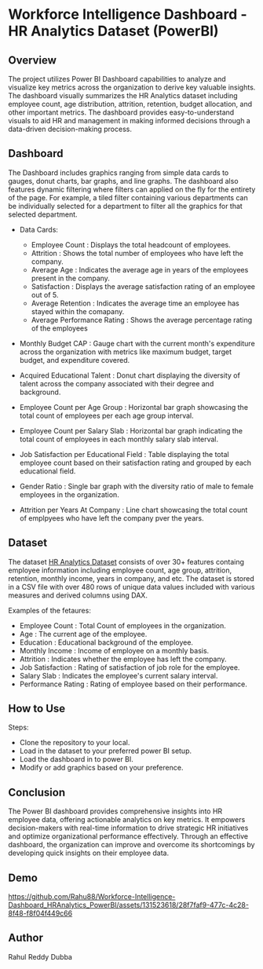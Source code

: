 # Workforce Intelligence Dashboard - HR Analytics Dataset (PowerBI)

## Overview
The project utilizes Power BI Dashboard capabilities to analyze and visualize key metrics across the organization to derive key valuable insights. The dashboard visually summarizes the HR Analytics dataset including employee count, age distribution, attrition, retention, budget allocation, and other important metrics. The dashboard provides easy-to-understand visuals to aid HR and management in making informed decisions through a data-driven decision-making process.

## Dashboard
The Dashboard includes graphics ranging from simple data cards to gauges, donut charts, bar graphs, and line graphs. The dashboard also features dynamic filtering where filters can applied on the fly for the entirety of the page. For example, a tiled filter containing various departments can be individually selected for a department to filter all the graphics for that selected department.

* Data Cards:
    * Employee Count : Displays the total headcount of employees.
    * Attrition : Shows the total number of employees who have left the company.
    * Average Age : Indicates the average age in years of the employees present in the company.
    * Satisfaction : Displays the average satisfaction rating of an employee out of 5.
    * Average Retention : Indicates the average time an employee has stayed within the comapany.
    * Average Performance Rating : Shows the average percentage rating of the employees

 * Monthly Budget CAP : Gauge chart with the current month's expenditure across the organization with metrics like maximum budget, target budget, and expenditure covered.

 * Acquired Educational Talent : Donut chart displaying the diversity of talent across the company associated with their degree and background.

 * Employee Count per Age Group : Horizontal bar graph showcasing the total count of employees per each age group interval.

 * Employee Count per Salary Slab : Horizontal bar graph indicating the total count of employees in each monthly salary slab interval.

 * Job Satisfaction per Educational Field : Table displaying the total employee count based on their satisfaction rating and grouped by each educational field.

 * Gender Ratio : Single bar graph with the diversity ratio of male to female employees in the organization.

 * Attrition per Years At Company : Line chart showcasing the total count of emplpyees who have left the company pver the years.

## Dataset
The dataset [HR Analytics Dataset](./Dataset/HR_Analytics.csv) consists of over 30+ features containg employee information including employee count, age group, attrition, retention, monthly income, years in company, and etc. The dataset is stored in a CSV file with over 480 rows of  unique data values included with various measures and derived columns using DAX.

Examples of the fetaures:
* Employee Count : Total Count of employees in the organization.
* Age : The current age of the employee.
* Education : Educational background of the employee.
* Monthly Income : Income of employee on a monthly basis.
* Attrition : Indicates whether the employee has left the company.
* Job Satisfaction : Rating of satisfaction of job role for the employee.
* Salary Slab : Indicates the employee's current salary interval.
* Performance Rating : Rating of employee based on their performance.

## How to Use

Steps:

* Clone the repository to your local.
* Load in the dataset to your preferred power BI setup.
* Load the dashboard in to power BI.
* Modify or add graphics based on your preference.

## Conclusion

The Power BI dashboard provides comprehensive insights into HR employee data, offering actionable analytics on key metrics. It empowers decision-makers with real-time information to drive strategic HR initiatives and optimize organizational performance effectively. Through an effective dashboard, the organization can improve and overcome its shortcomings by developing quick insights on their employee data.

## Demo

https://github.com/Rahu88/Workforce-Intelligence-Dashboard_HRAnalytics_PowerBI/assets/131523618/28f7faf9-477c-4c28-8f48-f8f04f449c66

## Author
Rahul Reddy Dubba


